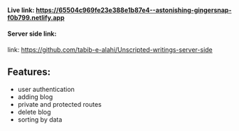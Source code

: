 #### Live link: https://65504c969fe23e388e1b87e4--astonishing-gingersnap-f0b799.netlify.app
#### Server side link:
link: https://github.com/tabib-e-alahi/Unscripted-writings-server-side
## Features:
- user authentication
- adding blog
- private and protected routes
- delete blog
- sorting by data

